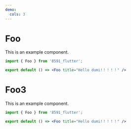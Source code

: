 ```yaml
---
demo:
  cols: 3
---
```


# Foo

This is an example component.

```jsx
import { Foo } from '8591_flutter';

export default () => <Foo title="Hello dumi!！！！！" />
```

# Foo3

This is an example component.

```jsx
import { Foo } from '8591_flutter';

export default () => <Foo title="Hello dumi!！！！！" />
```
